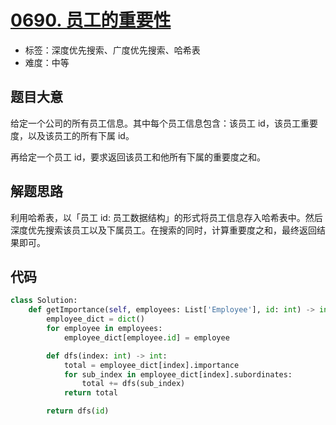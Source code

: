 # [0690. 员工的重要性](https://leetcode.cn/problems/employee-importance/)

- 标签：深度优先搜索、广度优先搜索、哈希表
- 难度：中等

## 题目大意

给定一个公司的所有员工信息。其中每个员工信息包含：该员工 id，该员工重要度，以及该员工的所有下属 id。

再给定一个员工 id，要求返回该员工和他所有下属的重要度之和。

## 解题思路

利用哈希表，以「员工 id: 员工数据结构」的形式将员工信息存入哈希表中。然后深度优先搜索该员工以及下属员工。在搜索的同时，计算重要度之和，最终返回结果即可。

## 代码

```python
class Solution:
    def getImportance(self, employees: List['Employee'], id: int) -> int:
        employee_dict = dict()
        for employee in employees:
            employee_dict[employee.id] = employee

        def dfs(index: int) -> int:
            total = employee_dict[index].importance
            for sub_index in employee_dict[index].subordinates:
                total += dfs(sub_index)
            return total

        return dfs(id)
```

